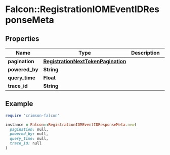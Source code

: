 # Falcon::RegistrationIOMEventIDResponseMeta

## Properties

| Name | Type | Description | Notes |
| ---- | ---- | ----------- | ----- |
| **pagination** | [**RegistrationNextTokenPagination**](RegistrationNextTokenPagination.md) |  |  |
| **powered_by** | **String** |  |  |
| **query_time** | **Float** |  |  |
| **trace_id** | **String** |  |  |

## Example

```ruby
require 'crimson-falcon'

instance = Falcon::RegistrationIOMEventIDResponseMeta.new(
  pagination: null,
  powered_by: null,
  query_time: null,
  trace_id: null
)
```

